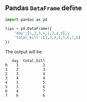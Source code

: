 ## Pandas `DataFrame` define

```python
import pandas as pd

tips = pd.DataFrame({
	'day':[1,2,3,4,1,3,4,6],\
	'total_bill':[2,3,4,4,5,6,7,6]
})
```
The output will be

```
   day  total_bill
0    1           2
1    2           3
2    3           4
3    4           4
4    1           5
5    3           6
6    4           7
7    6           6
```
